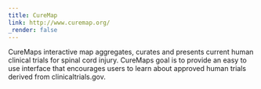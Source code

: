 ```yaml
---
title: CureMap
link: http://www.curemap.org/
_render: false
---
```


CureMaps interactive map aggregates, curates and presents current human clinical trials for spinal cord injury.  CureMaps goal is to provide an easy to use interface that encourages users to learn about approved human trials derived from clinicaltrials.gov.
